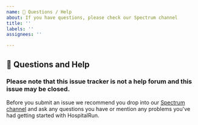```yaml
---
name: 💬 Questions / Help
about: If you have questions, please check our Spectrum channel
title: ''
labels: ''
assignees: ''

---
```


## 💬 Questions and Help

### Please note that this issue tracker is not a help forum and this issue may be closed.

Before you submit an issue we recommend you drop into our [Spectrum channel](https://spectrum.chat/hospitalrun) and ask any questions you have or mention any problems you've had getting started with HospitalRun.
